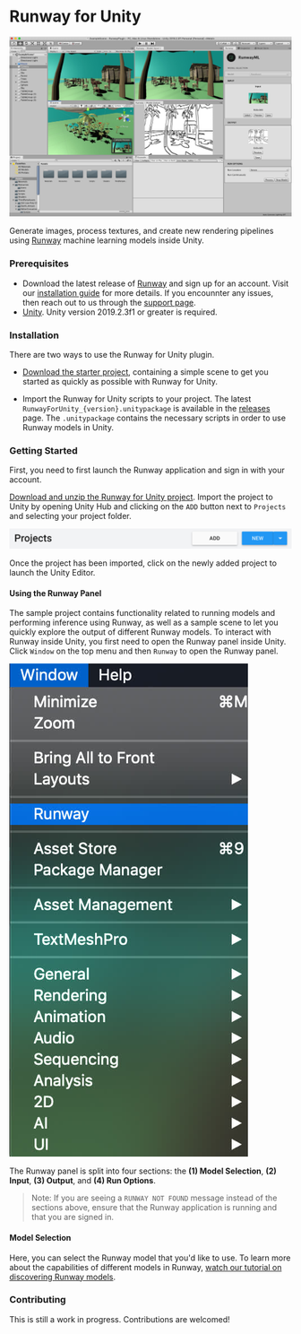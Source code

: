 # Runway for Unity

![Runway for Unity](images/runway_for_unity_screenshot.jpg)

Generate images, process textures, and create new rendering pipelines using [Runway](https://runwayml.com) machine learning models inside Unity.

### Prerequisites

* Download the latest release of [Runway](https://runwayml.com/download) and sign up for an account. Visit our [installation guide](https://learn.runwayml.com/#/getting-started/installation) for more details. If you encounnter any issues, then reach out to us through the  [support page](https://support.runwayml.com).
* [Unity](https://unity3d.com/get-unity). Unity version 2019.2.3f1 or greater is required.

### Installation

There are two ways to use the Runway for Unity plugin.

* [Download the starter project](https://github.com/runwayml/unity-plugin/archive/master.zip), containing a simple scene to get you started as quickly as possible with Runway for Unity.

* Import the Runway for Unity scripts to your project. The latest `RunwayForUnity_{version}.unitypackage` is available in the [releases](https://github.com/runwayml/unity-plugin/releases) page. The `.unitypackage` contains the necessary scripts in order to use Runway models in Unity.

### Getting Started

First, you need to first launch the Runway application and sign in with your account.

[Download and unzip the Runway for Unity project](https://github.com/runwayml/unity-plugin/archive/master.zip). Import the project to Unity by opening Unity Hub and clicking on the `ADD` button next to `Projects` and selecting your project folder.

![Add Project](images/add_project.jpg)

Once the project has been imported, click on the newly added project to launch the Unity Editor.

#### Using the Runway Panel

The sample project contains functionality related to running models and performing inference using Runway, as well as a sample scene to let you quickly explore the output of different Runway models. To interact with Runway inside Unity, you first need to open the Runway panel inside Unity. Click `Window` on the top menu and then `Runway` to open the Runway panel.

![Open Runway Window](images/open_runway_window.jpg)

The Runway panel is split into four sections: the **(1) Model Selection**, **(2) Input**, **(3) Output**, and **(4) Run Options**.

> Note: If you are seeing a `RUNWAY NOT FOUND` message instead of the sections above, ensure that the Runway application is running and that you are signed in.

#### Model Selection

Here, you can select the Runway model that you'd like to use. To learn more about the capabilities of different models in Runway, [watch our tutorial on discovering Runway models](https://www.youtube.com/watch?v=ePIRExcanjg).


### Contributing

This is still a work in progress. Contributions are welcomed!
